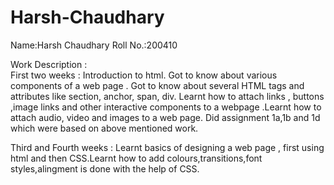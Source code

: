 # Harsh-Chaudhary
Name:Harsh Chaudhary
Roll No.:200410

Work Description  :  
First two weeks : Introduction to html. Got to know about various components of a web page . Got to know about several HTML tags and attributes like section, anchor, span, div. Learnt how to attach links , buttons ,image links and other interactive components to a webpage .Learnt how to attach audio, video and images to a web page. Did assignment 1a,1b and 1d which were based on above mentioned work.

Third and Fourth weeks : Learnt basics of designing a web page , first using html and then CSS.Learnt how to add colours,transitions,font styles,alingment is done with the help of CSS.
